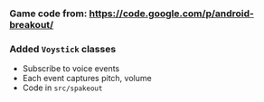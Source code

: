 ### Game code from: https://code.google.com/p/android-breakout/

### Added `Voystick` classes
 * Subscribe to voice events
 * Each event captures pitch, volume
 * Code in `src/spakeout`

